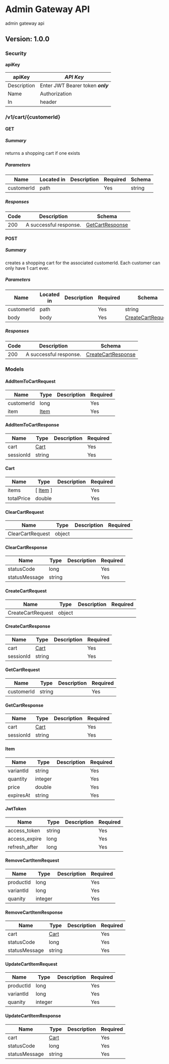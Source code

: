 # Admin Gateway API
admin gateway api

## Version: 1.0.0

### Security
**apiKey**  

|apiKey|*API Key*|
|---|---|
|Description|Enter JWT Bearer token **_only_**|
|Name|Authorization|
|In|header|

### /v1/cart/{customerId}

#### GET
##### Summary

returns a shopping cart if one exists

##### Parameters

| Name | Located in | Description | Required | Schema |
| ---- | ---------- | ----------- | -------- | ---- |
| customerId | path |  | Yes | string |

##### Responses

| Code | Description | Schema |
| ---- | ----------- | ------ |
| 200 | A successful response. | [GetCartResponse](#getcartresponse) |

#### POST
##### Summary

creates a shopping cart for the associated customerId. Each customer can only have 1 cart ever.

##### Parameters

| Name | Located in | Description | Required | Schema |
| ---- | ---------- | ----------- | -------- | ---- |
| customerId | path |  | Yes | string |
| body | body |  | Yes | [CreateCartRequest](#createcartrequest) |

##### Responses

| Code | Description | Schema |
| ---- | ----------- | ------ |
| 200 | A successful response. | [CreateCartResponse](#createcartresponse) |

### Models

#### AddItemToCartRequest

| Name | Type | Description | Required |
| ---- | ---- | ----------- | -------- |
| customerId | long |  | Yes |
| item | [Item](#item) |  | Yes |

#### AddItemToCartResponse

| Name | Type | Description | Required |
| ---- | ---- | ----------- | -------- |
| cart | [Cart](#cart) |  | Yes |
| sessionId | string |  | Yes |

#### Cart

| Name | Type | Description | Required |
| ---- | ---- | ----------- | -------- |
| items | [ [Item](#item) ] |  | Yes |
| totalPrice | double |  | Yes |

#### ClearCartRequest

| Name | Type | Description | Required |
| ---- | ---- | ----------- | -------- |
| ClearCartRequest | object |  |  |

#### ClearCartResponse

| Name | Type | Description | Required |
| ---- | ---- | ----------- | -------- |
| statusCode | long |  | Yes |
| statusMessage | string |  | Yes |

#### CreateCartRequest

| Name | Type | Description | Required |
| ---- | ---- | ----------- | -------- |
| CreateCartRequest | object |  |  |

#### CreateCartResponse

| Name | Type | Description | Required |
| ---- | ---- | ----------- | -------- |
| cart | [Cart](#cart) |  | Yes |
| sessionId | string |  | Yes |

#### GetCartRequest

| Name | Type | Description | Required |
| ---- | ---- | ----------- | -------- |
| customerId | string |  | Yes |

#### GetCartResponse

| Name | Type | Description | Required |
| ---- | ---- | ----------- | -------- |
| cart | [Cart](#cart) |  | Yes |
| sessionId | string |  | Yes |

#### Item

| Name | Type | Description | Required |
| ---- | ---- | ----------- | -------- |
| variantId | string |  | Yes |
| quantity | integer |  | Yes |
| price | double |  | Yes |
| expiresAt | string |  | Yes |

#### JwtToken

| Name | Type | Description | Required |
| ---- | ---- | ----------- | -------- |
| access_token | string |  | Yes |
| access_expire | long |  | Yes |
| refresh_after | long |  | Yes |

#### RemoveCartItemRequest

| Name | Type | Description | Required |
| ---- | ---- | ----------- | -------- |
| productId | long |  | Yes |
| variantId | long |  | Yes |
| quanity | integer |  | Yes |

#### RemoveCartItemResponse

| Name | Type | Description | Required |
| ---- | ---- | ----------- | -------- |
| cart | [Cart](#cart) |  | Yes |
| statusCode | long |  | Yes |
| statusMessage | string |  | Yes |

#### UpdateCartItemRequest

| Name | Type | Description | Required |
| ---- | ---- | ----------- | -------- |
| productId | long |  | Yes |
| variantId | long |  | Yes |
| quanity | integer |  | Yes |

#### UpdateCartItemResponse

| Name | Type | Description | Required |
| ---- | ---- | ----------- | -------- |
| cart | [Cart](#cart) |  | Yes |
| statusCode | long |  | Yes |
| statusMessage | string |  | Yes |
